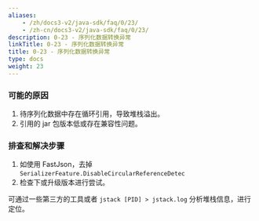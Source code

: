 ```yaml
---
aliases:
    - /zh/docs3-v2/java-sdk/faq/0/23/
    - /zh-cn/docs3-v2/java-sdk/faq/0/23/
description: 0-23 - 序列化数据转换异常
linkTitle: 0-23 - 序列化数据转换异常
title: 0-23 - 序列化数据转换异常
type: docs
weight: 23
---
```








### 可能的原因

1. 待序列化数据中存在循环引用，导致堆栈溢出。
2. 引用的 jar 包版本低或存在兼容性问题。

### 排查和解决步骤

1. 如使用 FastJson，去掉 `SerializerFeature.DisableCircularReferenceDetec`
2. 检查下或升级版本进行尝试。

可通过一些第三方的工具或者 `jstack [PID] > jstack.log` 分析堆栈信息，进行定位。